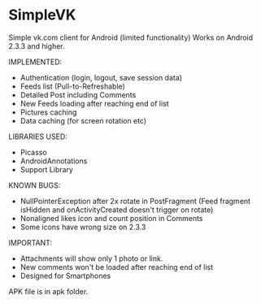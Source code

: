 SimpleVK
========

Simple vk.com client for Android (limited functionality)
Works on Android 2.3.3 and higher.

IMPLEMENTED:
- Authentication (login, logout, save session data)
- Feeds list (Pull-to-Refreshable)
- Detailed Post including Comments
- New Feeds loading after reaching end of list
- Pictures caching
- Data caching (for screen rotation etc)

LIBRARIES USED:
- Picasso
- AndroidAnnotations
- Support Library

KNOWN BUGS:
- NullPointerException after 2x rotate in PostFragment (Feed fragment isHidden
 and onActivityCreated doesn't trigger on rotate)
- Nonaligned likes icon and count position in Comments
- Some icons have wrong size on 2.3.3

IMPORTANT:
- Attachments will show only 1 photo or link.
- New comments won't be loaded after reaching end of list
- Designed for Smartphones

APK file is in apk folder.

